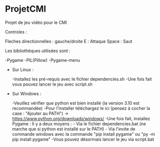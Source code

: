 # ProjetCMI
Projet de jeu vidéo pour le CMI

Controles :

Fleches directionnelles : gauche/droite
E : Attaque
Space : Saut


Les bibliothèques utilisées sont :

-Pygame
-PIL(Pillow)
-Pygame-menu


- Sur Linux :

	-Installez les pré-requis avec le fichier dependencies.sh
	-Une fois fait vous pouvez lancer le jeu avec script.sh

- Sur Windows :

	-Veuillez vérifier que python est bien installé (la version 3.10 est recommandée)
	-Pour l'installer téléchargez le ici (pensez à cocher la case : "Ajouter au PATH") -> https://www.python.org/downloads/windows/
	-Une fois fait, installez Pygame :
		Il y a deux moyens :
		- Via le fichier dependencies.bat (ne marche que si python est installé sur le PATH)
		- Via l'invite de commande windows avec la commande "pip install pygame" ou "py -m pip install pygame"
	-Vous pouvez désormais lancer le jeu via script.bat

